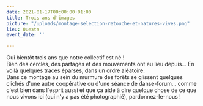 ```yaml
---
date: 2021-01-17T00:00:00+01:00
title: Trois ans d'images
picture: "/uploads/montage-selection-retouche-et-natures-vives.png"
lieu: Ouests
event_date: ''

---
```

Oui bientôt trois ans que notre collectif est né !   
Bien des cercles, des partages et des mouvements ont eu lieu depuis... En voilà quelques traces éparses, dans un ordre aléatoire.   
Dans ce montage au sein du murmure des forêts se glissent quelques clichés d'une autre coopérative ou d'une séance de danse-forum... comme c'est bien dans l'esprit aussi et que ça aide à dire quelque chose de ce que nous vivons ici (qui n'y a pas été photographié), pardonnez-le-nous !